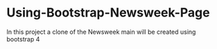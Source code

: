 # Using-Bootstrap-Newsweek-Page
In this project a clone of the Newsweek main will be created using bootstrap 4
